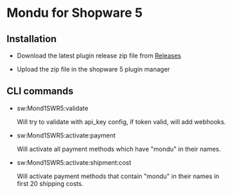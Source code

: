 
# Mondu for Shopware 5

## Installation

- Download the latest plugin release zip file from [Releases](https://github.com/mondu-ai/bnpl-checkout-shopware5/releases)

- Upload the zip file in the shopware 5 plugin manager

## CLI commands

- sw:Mond1SWR5:validate

    Will try to validate with api_key config, if token valid, will add webhooks.

- sw:Mond1SWR5:activate:payment

    Will activate all payment methods which have "mondu" in their names.

- sw:Mond1SWR5:activate:shipment:cost

    Will activate payment methods that contain "mondu" in their names in first 20 shipping costs.